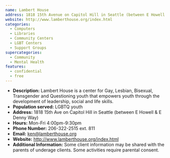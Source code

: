 ```yaml
---
name: Lambert House
address: 1818 15th Avenue on Capitol Hill in Seattle (between E Howell & E Denny Way)
website: http://www.lamberthouse.org/index.html
categories:
  - Computers
  - Libraries
  - Community Centers
  - LGBT Centers
  - Support Groups
supercategories:
  - Community
  - Mental Health
features:
  - confidential
  - free
---
```

- **Description:** Lambert House is a center for Gay, Lesbian, Bisexual, Transgender and Questioning youth that empowers youth through the development of leadership, social and life skills.
- **Population served:** LGBTQ youth
- **Address:** 1818 15th Ave on Capitol Hill in Seattle (between E Howell & E Denny Way)
- **Hours:** Mon-Fri 4:00pm-9:30pm
- **Phone Number:** 206-322-2515 ext. 811
- **Email:** ken@lamberthouse.org
- **Website:** http://www.lamberthouse.org/index.html
- **Additional Information:** Some client information may be shared with the parents of underage clients. Some activities require parental consent. 
